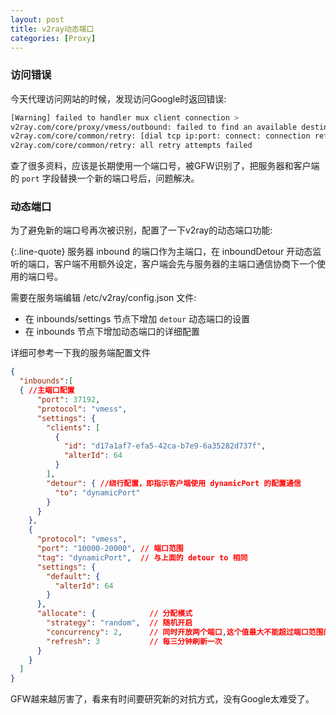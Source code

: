 ```yaml
---
layout: post
title: v2ray动态端口
categories: [Proxy]
---
```


### 访问错误
今天代理访问网站的时候，发现访问Google时返回错误:

```bash
[Warning] failed to handler mux client connection >
v2ray.com/core/proxy/vmess/outbound: failed to find an available destination >
v2ray.com/core/common/retry: [dial tcp ip:port: connect: connection refused] >
v2ray.com/core/common/retry: all retry attempts failed
```

查了很多资料，应该是长期使用一个端口号，被GFW识别了，把服务器和客户端的 ```port``` 字段替换一个新的端口号后，问题解决。

### 动态端口
为了避免新的端口号再次被识别，配置了一下v2ray的动态端口功能:

{:.line-quote}
服务器 inbound 的端口作为主端口，在 inboundDetour 开动态监听的端口，客户端不用额外设定，客户端会先与服务器的主端口通信协商下一个使用的端口号。

需要在服务端编辑 /etc/v2ray/config.json 文件:

* 在 inbounds/settings 节点下增加 ```detour``` 动态端口的设置
* 在 inbounds 节点下增加动态端口的详细配置

详细可参考一下我的服务端配置文件

```json
{
  "inbounds":[
  { //主端口配置
      "port": 37192,
      "protocol": "vmess",
      "settings": {
        "clients": [
          {
            "id": "d17a1af7-efa5-42ca-b7e9-6a35282d737f",
            "alterId": 64
          }
        ],
        "detour": { //绕行配置，即指示客户端使用 dynamicPort 的配置通信
          "to": "dynamicPort"
        }
      }
    },
    {
      "protocol": "vmess",
      "port": "10000-20000", // 端口范围
      "tag": "dynamicPort",  // 与上面的 detour to 相同
      "settings": {
        "default": {
          "alterId": 64
        }
      },
      "allocate": {            // 分配模式
        "strategy": "random",  // 随机开启
        "concurrency": 2,      // 同时开放两个端口,这个值最大不能超过端口范围的 1/3
        "refresh": 3           // 每三分钟刷新一次
      }
    }
  ]
}
```

GFW越来越厉害了，看来有时间要研究新的对抗方式，没有Google太难受了。
